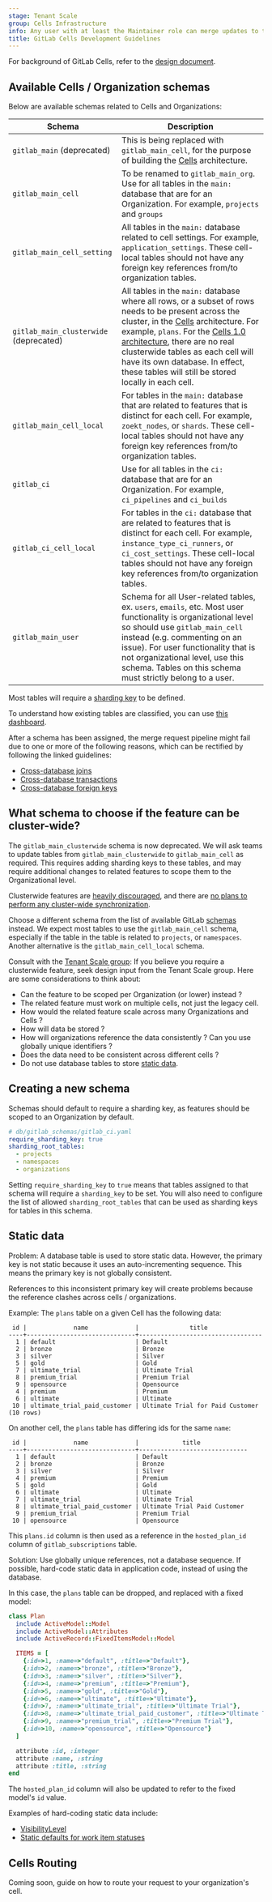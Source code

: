 ```yaml
---
stage: Tenant Scale
group: Cells Infrastructure
info: Any user with at least the Maintainer role can merge updates to this content. For details, see https://docs.gitlab.com/development/development_processes/#development-guidelines-review.
title: GitLab Cells Development Guidelines
---
```


For background of GitLab Cells, refer to the [design document](https://handbook.gitlab.com/handbook/engineering/architecture/design-documents/cells/).

## Available Cells / Organization schemas

Below are available schemas related to Cells and Organizations:

| Schema | Description |
| ------ | ----------- |
| `gitlab_main` (deprecated) | This is being replaced with `gitlab_main_cell`, for the purpose of building the [Cells](https://handbook.gitlab.com/handbook/engineering/architecture/design-documents/cells/) architecture. |
| `gitlab_main_cell`| To be renamed to `gitlab_main_org`. Use for all tables in the `main:` database that are for an Organization. For example, `projects` and `groups` |
| `gitlab_main_cell_setting` | All tables in the `main:` database related to cell settings. For example, `application_settings`. These cell-local tables should not have any foreign key references from/to organization tables. |
| `gitlab_main_clusterwide` (deprecated) | All tables in the `main:` database where all rows, or a subset of rows needs to be present across the cluster, in the [Cells](https://handbook.gitlab.com/handbook/engineering/architecture/design-documents/cells/) architecture. For example, `plans`. For the [Cells 1.0 architecture](https://handbook.gitlab.com/handbook/engineering/architecture/design-documents/cells/iterations/cells-1.0/), there are no real clusterwide tables as each cell will have its own database. In effect, these tables will still be stored locally in each cell. |
| `gitlab_main_cell_local` | For tables in the `main:` database that are related to features that is distinct for each cell. For example, `zoekt_nodes`, or `shards`. These cell-local tables should not have any foreign key references from/to organization tables. |
| `gitlab_ci` | Use for all tables in the `ci:` database that are for an Organization. For example, `ci_pipelines` and `ci_builds` |
| `gitlab_ci_cell_local` | For tables in the `ci:` database that are related to features that is distinct for each cell. For example, `instance_type_ci_runners`, or `ci_cost_settings`. These cell-local tables should not have any foreign key references from/to organization tables. |
| `gitlab_main_user` | Schema for all User-related tables, ex. `users`, `emails`, etc. Most user functionality is organizational level so should use `gitlab_main_cell` instead (e.g. commenting on an issue). For user functionality that is not organizational level, use this schema. Tables on this schema must strictly belong to a user. |

Most tables will require a [sharding key](../organization/_index.md#defining-a-sharding-key-for-all-organizational-tables) to be defined.

To understand how existing tables are classified, you can use [this dashboard](https://cells-progress-tracker-gitlab-org-tenant-scale-g-f4ad96bf01d25f.gitlab.io/schema_migration).

After a schema has been assigned, the merge request pipeline might fail due to one or more of the following reasons, which can be rectified by following the linked guidelines:

- [Cross-database joins](../database/multiple_databases.md#suggestions-for-removing-cross-database-joins)
- [Cross-database transactions](../database/multiple_databases.md#fixing-cross-database-transactions)
- [Cross-database foreign keys](../database/multiple_databases.md#foreign-keys-that-cross-databases)

## What schema to choose if the feature can be cluster-wide?

The `gitlab_main_clusterwide` schema is now deprecated.
We will ask teams to update tables from `gitlab_main_clusterwide` to `gitlab_main_cell` as required.
This requires adding sharding keys to these tables, and may require
additional changes to related features to scope them to the Organizational level.

Clusterwide features are
[heavily discouraged](https://handbook.gitlab.com/handbook/engineering/architecture/design-documents/cells/#how-do-i-decide-whether-to-move-my-feature-to-the-cluster-cell-or-organization-level),
and there are [no plans to perform any cluster-wide synchronization](https://handbook.gitlab.com/handbook/engineering/architecture/design-documents/cells/decisions/014_clusterwide_syncing_in_cells_1_0/).

Choose a different schema from the list of available GitLab [schemas](#available-cells--organization-schemas) instead.
We expect most tables to use the `gitlab_main_cell` schema, especially if the
table in the table is related to `projects`, or `namespaces`.
Another alternative is the `gitlab_main_cell_local` schema.

Consult with the [Tenant Scale group](https://handbook.gitlab.com/handbook/engineering/infrastructure-platforms/tenant-scale/):
If you believe you require a clusterwide feature, seek design input from the
Tenant Scale group.
Here are some considerations to think about:

- Can the feature to be scoped per Organization (or lower) instead ?
- The related feature must work on multiple cells, not just the legacy cell.
- How would the related feature scale across many Organizations and Cells ?
- How will data be stored ?
- How will organizations reference the data consistently ?
  Can you use globally unique identifiers ?
- Does the data need to be consistent across different cells ?
- Do not use database tables to store [static data](#static-data).

## Creating a new schema

Schemas should default to require a sharding key, as features should be scoped to an Organization by default.

```yaml
# db/gitlab_schemas/gitlab_ci.yaml
require_sharding_key: true
sharding_root_tables:
  - projects
  - namespaces
  - organizations
```

Setting `require_sharding_key` to `true` means that tables assigned to that
schema will require a `sharding_key` to be set.
You will also need to configure the list of allowed `sharding_root_tables` that can be used as sharding keys for tables in this schema.

## Static data

Problem: A database table is used to store static data.
However, the primary key is not static because it uses an auto-incrementing sequence.
This means the primary key is not globally consistent.

References to this inconsistent primary key will create problems because the
reference clashes across cells / organizations.

Example: The `plans` table on a given Cell has the following data:

```shell
 id |             name             |              title
----+------------------------------+----------------------------------
  1 | default                      | Default
  2 | bronze                       | Bronze
  3 | silver                       | Silver
  5 | gold                         | Gold
  7 | ultimate_trial               | Ultimate Trial
  8 | premium_trial                | Premium Trial
  9 | opensource                   | Opensource
  4 | premium                      | Premium
  6 | ultimate                     | Ultimate
 10 | ultimate_trial_paid_customer | Ultimate Trial for Paid Customer
(10 rows)
```

On another cell, the `plans` table has differing ids for the same `name`:

```shell
 id |             name             |            title
----+------------------------------+------------------------------
  1 | default                      | Default
  2 | bronze                       | Bronze
  3 | silver                       | Silver
  4 | premium                      | Premium
  5 | gold                         | Gold
  6 | ultimate                     | Ultimate
  7 | ultimate_trial               | Ultimate Trial
  8 | ultimate_trial_paid_customer | Ultimate Trial Paid Customer
  9 | premium_trial                | Premium Trial
 10 | opensource                   | Opensource
 ```

This `plans.id` column is then used as a reference in the `hosted_plan_id`
column of `gitlab_subscriptions` table.

Solution: Use globally unique references, not a database sequence.
If possible, hard-code static data in application code, instead of using the
database.

In this case, the `plans` table can be dropped, and replaced with a fixed model:

```ruby
class Plan
  include ActiveModel::Model
  include ActiveModel::Attributes
  include ActiveRecord::FixedItemsModel::Model

  ITEMS = [
    {:id=>1, :name=>"default", :title=>"Default"},
    {:id=>2, :name=>"bronze", :title=>"Bronze"},
    {:id=>3, :name=>"silver", :title=>"Silver"},
    {:id=>4, :name=>"premium", :title=>"Premium"},
    {:id=>5, :name=>"gold", :title=>"Gold"},
    {:id=>6, :name=>"ultimate", :title=>"Ultimate"},
    {:id=>7, :name=>"ultimate_trial", :title=>"Ultimate Trial"},
    {:id=>8, :name=>"ultimate_trial_paid_customer", :title=>"Ultimate Trial Paid Customer"},
    {:id=>9, :name=>"premium_trial", :title=>"Premium Trial"},
    {:id=>10, :name=>"opensource", :title=>"Opensource"}
  ]

  attribute :id, :integer
  attribute :name, :string
  attribute :title, :string
end
```

The `hosted_plan_id` column will also be updated to refer to the fixed model's
`id` value.

Examples of hard-coding static data include:

- [VisibilityLevel](https://gitlab.com/gitlab-org/gitlab/-/blob/5ae43dface737373c50798ccd909174bcdd9b664/lib/gitlab/visibility_level.rb#L25-27)
- [Static defaults for work item statuses](https://gitlab.com/gitlab-org/gitlab/-/merge_requests/178180)

## Cells Routing

Coming soon, guide on how to route your request to your organization's cell.
